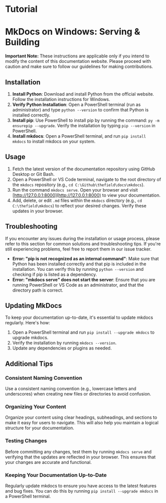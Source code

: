 # Tutorial
**MkDocs on Windows: Serving & Building**
=====================================

**Important Note:** These instructions are applicable only if you intend to modify the content of this documentation website. Please proceed with caution and make sure to follow our guidelines for making contributions.

## Installation

1. **Install Python**: Download and install Python from the official website. Follow the installation instructions for Windows.
2. **Verify Python Installation**: Open a PowerShell terminal (run as administrator) and type `python --version` to confirm that Python is installed correctly.
3. **Install pip**: Use PowerShell to install pip by running the command: `py -m ensurepip --upgrade`. Verify the installation by typing `pip --version` in PowerShell.
4. **Install mkdocs**: Open a PowerShell terminal, and run `pip install mkdocs` to install mkdocs on your system.

## Usage

1. Fetch the latest version of the documentation repository using GitHub Desktop or Git Bash.
2. Open a PowerShell or VS Code terminal, navigate to the root directory of the `mkdocs` repository (e.g., `cd C:\Github\thefield\docs\mkdocs`).
3. Run the command `mkdocs serve`. Open your browser and visit [http://127.0.0.1:8000](http://127.0.0.1:8000) to view your documentation.
4. Add, delete, or edit `.md` files within the `mkdocs` directory (e.g., `cd C:\thefield\mkdocs`) to reflect your desired changes. Verify these updates in your browser.

## Troubleshooting

If you encounter any issues during the installation or usage process, please refer to this section for common solutions and troubleshooting tips. If you're still experiencing problems, feel free to report them in our issue tracker.

* **Error: "pip is not recognized as an internal command"**: Make sure that Python has been installed correctly and that pip is included in the installation. You can verify this by running `python --version` and checking if pip is listed as a dependency.
* **Error: "mkdocs serve" does not start the server**: Ensure that you are running PowerShell or VS Code as an administrator, and that the directory path is correct.

## Updating MkDocs

To keep your documentation up-to-date, it's essential to update mkdocs regularly. Here's how:

1. Open a PowerShell terminal and run `pip install --upgrade mkdocs` to upgrade mkdocs.
2. Verify the installation by running `mkdocs --version`.
3. Update any dependencies or plugins as needed.

## Additional Tips

### Consistent Naming Convention

Use a consistent naming convention (e.g., lowercase letters and underscores) when creating new files or directories to avoid confusion.

### Organizing Your Content

Organize your content using clear headings, subheadings, and sections to make it easy for users to navigate. This will also help you maintain a logical structure for your documentation.

### Testing Changes

Before committing any changes, test them by running `mkdocs serve` and verifying that the updates are reflected in your browser. This ensures that your changes are accurate and functional.

### Keeping Your Documentation Up-to-Date

Regularly update mkdocs to ensure you have access to the latest features and bug fixes. You can do this by running `pip install --upgrade mkdocs` in a PowerShell terminal.